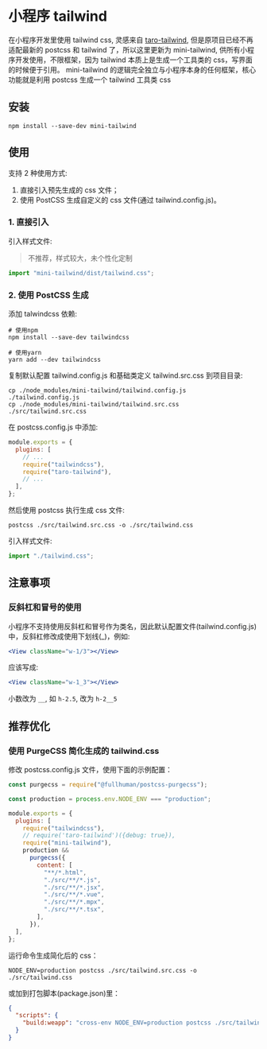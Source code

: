 # 小程序 tailwind

在小程序开发里使用 tailwind css, 灵感来自 [taro-tailwind](https://github.com/windedge/taro-tailwind), 但是原项目已经不再适配最新的 postcss 和 tailwind 了，所以这里更新为 mini-tailwind, 供所有小程序开发使用，不限框架，因为 tailwind 本质上是生成一个工具类的 css，写界面的时候便于引用。 mini-tailwind 的逻辑完全独立与小程序本身的任何框架，核心功能就是利用 postcss 生成一个 tailwind 工具类 css

## 安装

```shell
npm install --save-dev mini-tailwind
```

## 使用

支持 2 种使用方式:

1. 直接引入预先生成的 css 文件；
2. 使用 PostCSS 生成自定义的 css 文件(通过 tailwind.config.js)。

### 1. 直接引入

引入样式文件:

> 不推荐，样式较大，未个性化定制

```js
import "mini-tailwind/dist/tailwind.css";
```

### 2. 使用 PostCSS 生成

添加 talwindcss 依赖:

```shell
# 使用npm
npm install --save-dev tailwindcss

# 使用yarn
yarn add --dev tailwindcss
```

复制默认配置 tailwind.config.js 和基础类定义 tailwind.src.css 到项目目录:

```shell
cp ./node_modules/mini-tailwind/tailwind.config.js ./tailwind.config.js
cp ./node_modules/mini-tailwind/tailwind.src.css ./src/tailwind.src.css
```

在 postcss.config.js 中添加:

```js
module.exports = {
  plugins: [
    // ...
    require("tailwindcss"),
    require("taro-tailwind"),
    // ...
  ],
};
```

然后使用 postcss 执行生成 css 文件:

```shell
postcss ./src/tailwind.src.css -o ./src/tailwind.css
```

引入样式文件:

```js
import "./tailwind.css";
```

## 注意事项

### 反斜杠和冒号的使用

小程序不支持使用反斜杠和冒号作为类名，因此默认配置文件(tailwind.config.js)中，反斜杠修改成使用下划线(\_)，例如:

```jsx
<View className="w-1/3"></View>
```

应该写成:

```jsx
<View className="w-1_3"></View>
```

小数改为 `__`, 如 `h-2.5`, 改为 `h-2__5`

## 推荐优化

### 使用 PurgeCSS 简化生成的 tailwind.css

修改 postcss.config.js 文件，使用下面的示例配置：

```js
const purgecss = require("@fullhuman/postcss-purgecss");

const production = process.env.NODE_ENV === "production";

module.exports = {
  plugins: [
    require("tailwindcss"),
    // require('taro-tailwind')({debug: true}),
    require("mini-tailwind"),
    production &&
      purgecss({
        content: [
          "**/*.html",
          "./src/**/*.js",
          "./src/**/*.jsx",
          "./src/**/*.vue",
          "./src/**/*.mpx",
          "./src/**/*.tsx",
        ],
      }),
  ],
};
```

运行命令生成简化后的 css：

```shell
NODE_ENV=production postcss ./src/tailwind.src.css -o ./src/tailwind.css
```

或加到打包脚本(package.json)里：

```json
{
  "scripts": {
    "build:weapp": "cross-env NODE_ENV=production postcss ./src/tailwind.src.css -o ./src/tailwind.css && taro build --type weapp"
  }
}
```
